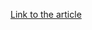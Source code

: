 [Link to the article](https://thehackernews.com/2025/07/gpuhammer-new-rowhammer-attack-variant.html)
